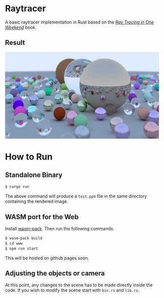 # Raytracer

A basic raytracer implementation in Rust based on the [_Ray Tracing in One Weekend_](https://raytracing.github.io/books/RayTracingInOneWeekend.html) book.

## Result

![output](img/test.png)

# How to Run

## Standalone Binary

```bash
$ cargo run
```

The above command will produce a `test.ppm` file in the same directory containing the rendered image.

## WASM port for the Web

Install [wasm-pack](https://rustwasm.github.io/wasm-pack/installer/). Then run the following commands.

```bash
$ wasm-pack build
$ cd www
$ npm run start
```

This will be hosted on github pages soon.

## Adjusting the objects or camera

At this point, any changes to the scene has to be made directly inside the code. If you wish to modify the scene start with `bin.rs` and `lib.rs`.